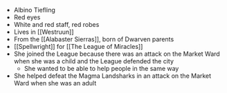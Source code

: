 - Albino Tiefling
- Red eyes
- White and red staff, red robes
- Lives in [[Westruun]]
- From the [[Alabaster Sierras]], born of Dwarven parents
- [[Spellwright]] for [[The League of Miracles]]
- She joined the League because there was an attack on the Market Ward when she was a child and the League defended the city
	- She wanted to be able to help people in the same way
- She helped defeat the Magma Landsharks in an attack on the Market Ward when she was an adult